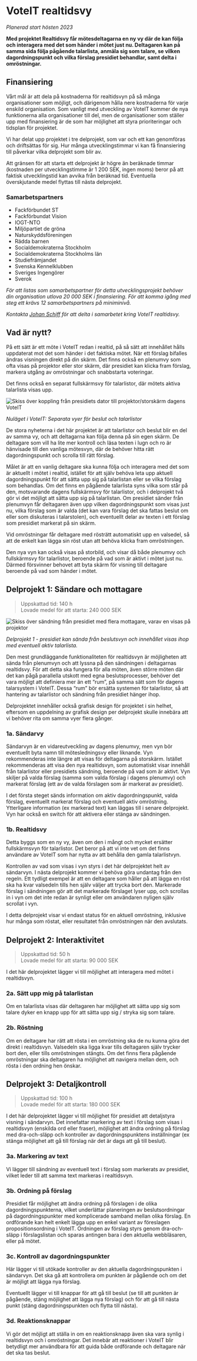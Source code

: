 <script setup>
import ProgressBar from './ProgressBar.vue'
</script>

# VoteIT realtidsvy

_Planerad start hösten 2023_

**Med projektet Realtidsvy får mötesdeltagarna en ny vy där de kan följa och interagera med det som händer i mötet just nu. Deltagaren kan på samma sida följa pågående talarlista, anmäla sig som talare, se vilken dagordningspunkt och vilka förslag presidiet behandlar, samt delta i omröstningar.**

## Finansiering

Vårt mål är att dela på kostnaderna för realtidsvyn på så många organisationer som möjligt, och därigenom hålla nere kostnaderna för varje enskild organisation. Som vanligt med utveckling av VoteIT kommer de nya funktionerna alla organisationer till del, men de organisationer som ställer upp med finansiering är de som har möjlighet att styra prioriteringar och tidsplan för projektet.

Vi har delat upp projektet i tre delprojekt, som var och ett kan genomföras och driftsättas för sig. Hur många utvecklingstimmar vi kan få finansiering till påverkar vilka delprojekt som blir av.

Att gränsen för att starta ett delprojekt är högre än beräknade timmar (kostnaden per utvecklingstimme är 1 200 SEK, ingen moms) beror på att faktisk utvecklingstid kan avvika från beräknad tid. Eventuella överskjutande medel flyttas till nästa delprojekt.

### Samarbetspartners

- Fackförbundet ST
- Fackförbundat Vision
- IOGT-NTO
- Miljöpartiet de gröna
- Naturskyddsföreningen
- Rädda barnen
- Socialdemokraterna Stockholm
- Socialdemokraterna Stockholms län
- Studiefrämjandet
- Svenska Kennelklubben
- Sveriges Ingengörer
- Sverok

_För att listas som samarbetspartner för detta utvecklingsprojekt behöver din organisation utlova 20 000 SEK i finansiering. För att komma igång med steg ett krävs 12 samarbetspartners på miniminivå._

_Kontakta [Johan Schiff](mailto:johan@betahaus.net) för att delta i samarbetet kring VoteIT realtidsvy._

## Vad är nytt?

På ett sätt är ett möte i VoteIT redan i realtid, på så sätt att innehållet hålls uppdaterat mot det som händer i det faktiska mötet. När ett förslag bifalles ändras visningen direkt på din skärm. Det finns också en plenumvy som ofta visas på projektor eller stor skärm, där presidiet kan klicka fram förslag, markera utgång av omröstningar och snabbstarta voteringar.

Det finns också en separat fullskärmsvy för talarlistor, där mötets aktiva talarlista visas upp.

![Skiss över koppling från presidiets dator till projektor/storskärm dagens VoteIT](realtidsvy-nuläge.png)

_Nuläget i VoteIT: Separata vyer för beslut och talarlistor_

De stora nyheterna i det här projektet är att talarlistor och beslut blir en del av samma vy, och att deltagarna kan följa denna på sin egen skärm. De deltagare som vill ha lite mer kontroll och läsa texten i lugn och ro är hänvisade till den vanliga mötesvyn, där de behöver hitta rätt dagordningspunkt och scrolla till rätt förslag.

Målet är att en vanlig deltagare ska kunna följa och interagera med det som är aktuellt i mötet i realtid, istället för att själv behöva leta upp aktuell dagordningspunkt för att sätta upp sig på talarlistan eller se vilka förslag som behandlas. Om det finns en pågående talarlista syns vilka som står på den, motsvarande dagens fullskärmsvy för talarlistor, och i delprojekt två gör vi det möjligt att sätta upp sig på talarlistan. Om presidiet sänder från plenumvyn får deltagaren även upp vilken dagordningspunkt som visas just nu, vilka förslag som är valda (det kan vara förslag det ska fattas beslut om eller som diskuteras i talarstolen), och eventuellt delar av texten i ett förslag som presidiet markerat på sin skärm.

Vid omröstningar får deltagare med rösträtt automatiskt upp en valsedel, så att de enkelt kan lägga sin röst utan att behöva klicka fram omröstningen.

Den nya vyn kan också visas på storbild, och visar då både plenumvy och fullskärmsvy för talarlistor, beroende på vad som är aktivt i mötet just nu. Därmed försvinner behovet att byta skärm för visning till deltagare beroende på vad som händer i mötet.

## Delprojekt 1: Sändare och mottagare

<ProgressBar :value="240_000" :target="240_000" />

> Uppskattad tid: 140 h  
> Lovade medel för att starta: 240 000 SEK

![Skiss över sändning från presidiet med flera mottagare, varav en visas på projektor](realtidsvy-delprojekt-1.png)

_Delprojekt 1 - presidiet kan sända från beslutsvyn och innehållet visas ihop med eventuell aktiv talarlista._

Den mest grundläggande funktionaliteten för realtidsvyn är möjligheten att sända från plenumvyn och att lyssna på den sändningen i deltagarnas realtidsvy. För att detta ska fungera för alla möten, även större möten där det kan pågå parallella utskott med egna beslutsprocesser, behöver det vara möjligt att definiera mer än ett “rum”, på samma sätt som för dagens talarsystem i VoteIT. Dessa “rum” bör ersätta systemen för talarlistor, så att hantering av talarlistor och sändning från presidiet hänger ihop.

Delprojektet innehåller också grafisk design för projektet i sin helhet, eftersom en uppdelning av grafisk design per delprojekt skulle innebära att vi behöver rita om samma vyer flera gånger.

### 1a. Sändarvy

Sändarvyn är en vidareutveckling av dagens plenumvy, men vyn bör eventuellt byta namn till mötesledningsvy eller liknande. Vyn rekommenderas inte längre att visas för deltagarna på storskärm. Istället rekommenderas att visa den nya realtidsvyn, som automatiskt visar innehåll från talarlistor eller presidiets sändning, beroende på vad som är aktivt. Vyn skiljer på valda förslag (samma som valda förslag i dagens plenumvy) och markerat förslag (ett av de valda förslagen som är markerat av presidiet).

I det första steget sänds information om aktiv dagordningspunkt, valda förslag, eventuellt markerat förslag och eventuell aktiv omröstning. Ytterligare information (ex markerad text) kan läggas till i senare delprojekt. Vyn har också en switch för att aktivera eller stänga av sändningen.

### 1b. Realtidsvy

Detta byggs som en ny vy, även om den i mångt och mycket ersätter fullskärmsvyn för talarlistor. Det beror på att vi inte vet om det finns användare av VoteIT som har nytta av att behålla den gamla talarlistvyn.

Kontrollen av vad som visas i vyn styrs i det här delprojektet helt av sändarvyn. I nästa delprojekt kommer vi behöva göra undantag från den regeln. Ett tydligt exempel är att en deltagare som håller på att lägga en röst ska ha kvar valsedeln tills hen själv väljer att trycka bort den. Markerade förslag i sändningen gör att det markerade förslaget lyser upp, och scrollas in i vyn om det inte redan är synligt eller om användaren nyligen själv scrollat i vyn.

I detta delprojekt visar vi endast status för en aktuell omröstning, inklusive hur många som röstat, eller resultatet från omröstningen när den avslutats.

## Delprojekt 2: Interaktivitet

<ProgressBar :target="90_000" />

> Uppskattad tid: 50 h  
> Lovade medel för att starta: 90 000 SEK

I det här delprojektet lägger vi till möjlighet att interagera med mötet i realtidsvyn.

### 2a. Sätt upp mig på talarlistan

Om en talarlista visas där deltagaren har möjlighet att sätta upp sig som talare dyker en knapp upp för att sätta upp sig / stryka sig som talare.

### 2b. Röstning

Om en deltagare har rätt att rösta i en omröstning ska de nu kunna göra det direkt i realtidsvyn. Valsedeln ska ligga kvar tills deltagaren själv trycker bort den, eller tills omröstningen stängts. Om det finns flera pågående omröstningar ska deltagaren ha möjlighet att navigera mellan dem, och rösta i den ordning hen önskar.

## Delprojekt 3: Detaljkontroll

<ProgressBar :target="180_000" />

> Uppskattad tid: 100 h  
> Lovade medel för att starta: 180 000 SEK

I det här delprojektet lägger vi till möjlighet för presidiet att detaljstyra visning i sändarvyn. Det innefattar markering av text i förslag som visas i realtidsvyn (enskilda ord eller fraser), möjlighet att ändra ordning på förslag med dra-och-släpp och kontroller av dagordningspunktens inställningar (ex stänga möjlighet att gå till förslag när det är dags att gå till beslut).

### 3a. Markering av text

Vi lägger till sändning av eventuell text i förslag som markerats av presidiet, vilket leder till att samma text markeras i realtidsvyn.

### 3b. Ordning på förslag

Presidiet får möjlighet att ändra ordning på förslagen i de olika dagordningspunkterna, vilket underlättar planeringen av beslutsordningar på dagordningspunkter med komplicerade samband mellan olika förslag. En ordförande kan helt enkelt lägga upp en enkel variant av föreslagen propositionsordning i VoteIT. Ordningen av förslag styrs genom dra-och-släpp i förslagslistan och sparas antingen bara i den aktuella webbläsaren, eller på mötet.

### 3c. Kontroll av dagordningspunkter

Här lägger vi till utökade kontroller av den aktuella dagordningspunkten i sändarvyn. Det ska gå att kontrollera om punkten är pågående och om det är möjligt att lägga nya förslag.

Eventuellt lägger vi till knappar för att gå till beslut (se till att punkten är pågående, stäng möjlighet att lägga nya förslag) och för att gå till nästa punkt (stäng dagordningspunkten och flytta till nästa).

### 3d. Reaktionsknappar

Vi gör det möjligt att ställa in om en reaktionsknapp även ska vara synlig i realtidsvyn och i omröstningar. Det innebär att reaktioner i VoteIT blir betydligt mer användbara för att guida både ordförande och deltagare när det ska tas beslut.
